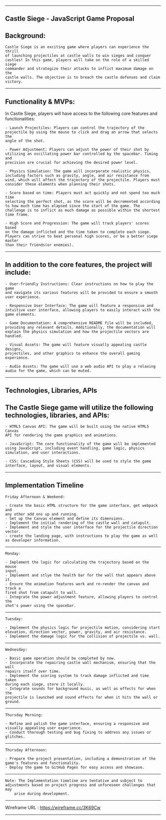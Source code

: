 ------------------------------------------------------------------------------
Castle Siege - JavaScript Game Proposal
------------------------------------------------------------------------------
Background:
------------------------------------------------------------------------------
    
    Castle Siege is an exciting game where players can experience the thrill
    of launching projectiles at castle walls to win sieges and conquer 
    castles! In this game, players will take on the role of a skilled siege
    commander and strategize their attacks to inflict maximum damage on the 
    castle walls. The objective is to breach the castle defenses and claim 
    victory.

------------------------------------------------------------------------------
Functionality & MVPs:
------------------------------------------------------------------------------
In Castle Siege, players will have access to the following core features and functionalities:

    - Launch Projectiles: Players can control the trajectory of the 
    projectile by using the mouse to click and drag an arrow that selects the 
    angle of the shot.

    - Power Adjustment: Players can adjust the power of their shot by 
    utilizing an oscillating power bar controlled by the spacebar. Timing and
    precision are crucial for achieving the desired power level.

    - Physics Simulation: The game will incorporate realistic physics, 
    including factors such as gravity, angle, and air resistance from 
    wind, which will affect the trajectory of the projectile. Players must 
    consider these elements when planning their shots.

    - Score based on time: Players must act quickly and not spend too much time 
    selecting the perfect shot, as the score will be decremented according to how much time has elapsed since the start of the game. The challenge is to inflict as much damage as possible within the shortest time frame.

    - High Score and Progression: The game will track players' scores based 
    on the damage inflicted and the time taken to complete each siege. 
    Players can strive to beat personal high scores, or be a better siege master 
    than their friends(or enemies).

------------------------------------------------------------------------------
In addition to the core features, the project will include:
------------------------------------------------------------------------------
    
    - User-friendly Instructions: Clear instructions on how to play the game 
    and navigate its various features will be provided to ensure a smooth 
    user experience.

    - Responsive User Interface: The game will feature a responsive and 
    intuitive user interface, allowing players to easily interact with the 
    game elements.

    - Game Documentation: A comprehensive README file will be included, 
    providing any relevant details. Additionally, the documentation will 
    explain the physics simulation and how the projectile vectors are handled.

    - Visual Assets: The game will feature visually appealing castle designs, 
    projectiles, and other graphics to enhance the overall gaming experience.

    - Audio Assets: The game will use a web audio API to play a relaxing 
    audio for the game, which can be muted.

------------------------------------------------------------------------------
Technologies, Libraries, APIs
------------------------------------------------------------------------------
The Castle Siege game will utilize the following technologies, libraries, and APIs:
------------------------------------------------------------------------------
    
    - HTML5 Canvas API: The game will be built using the native HTML5 Canvas 
    API for rendering the game graphics and animations.

    - JavaScript: The core functionality of the game will be implemented 
    using JavaScript, including event handling, game logic, physics 
    simulation, and user interactions.

    - CSS: Cascading Style Sheets (CSS) will be used to style the game 
    interface, layout, and visual elements.

------------------------------------------------------------------------------
Implementation Timeline
------------------------------------------------------------------------------
    Friday Afternoon & Weekend:

    - Create the basic HTML structure for the game interface, get webpack and 
    any other add ons up and running.
    - Set up the Canvas element and define its dimensions.
    - Implement the initial rendering of the castle wall and catapult.
    - Implement and style the user interface for the projectile direction vector.
    - create the landing page, with instructions to play the game as well as developer information. 

------------------------------------------------------------------------------
    Monday:

    - Implement the logic for calculating the trajectory based on the mouse 
    input.
    - Implement and stlye the health bar for the wall that appears above it.
    - Ensure the animation features work and re-render the canvas and track a 
    fired shot from catapult to wall. 
    - Integrate the power adjustment feature, allowing players to control the 
    shot's power using the spacebar.

------------------------------------------------------------------------------
    Tuesday:

    - Implement the physics logic for projectile motion, considering start 
    elevation, direction vector, power, gravity, and air resistance. 
    - Implement the damage logic for the collision of projectile vs. wall. 

------------------------------------------------------------------------------
    Wednesday:

    - Basic game operation should be completed by now. 
    - Incorporate the repairing castle wall mechanism, ensuring that the wall 
    repairs itself over time.
    - Implement the scoring system to track damage inflicted and time taken 
    during each siege, store it locally. 
    - Integrate sounds for background music, as well as effects for when the 
    projectile is launched and sound effects for when it hits the wall or 
    ground. 


------------------------------------------------------------------------------
    Thursday Morning:

    - Refine and polish the game interface, ensuring a responsive and 
    visually appealing user experience.
    - Conduct thorough testing and bug fixing to address any issues or glitches.

------------------------------------------------------------------------------
    Thursday Afternoon:

    - Prepare the project presentation, including a demonstration of the 
    game's features and functionality.
    - Deploy the game to GitHub Pages for easy access and showcase.

------------------------------------------------------------------------------

    Note: The Implementation timeline are tentative and subject to 
    adjustments based on project progress and unforeseen challenges that may 
        arise during development.
------------------------------------------------------------------------------

Wireframe URL : https://wireframe.cc/3K69Cw

------------------------------------------------------------------------------